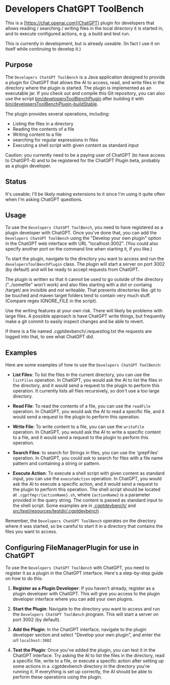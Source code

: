 # Developers ChatGPT ToolBench

This is a [https://chat.openai.com](ChatGPT) plugin for developers that allows reading / searching / writing files
in the local directory it is started in, and to execute configured actions, e.g. a build and test run.

This is currently in development, but is already useable. (In fact I use it on itself while continuing to develop it.)

## Purpose

The `Developers ChatGPT ToolBench` is a Java application designed to provide a plugin for ChatGPT that allows the AI to 
access, read, and write files in the directory where the plugin is started. The plugin is implemented as an 
executable jar. If you check out and compile this Git repository, you can also use the script 
[bin/developersToolBenchPlugin](bin/developersToolBenchPlugin) after building it with 
[bin/developersToolBenchPlugin-buildStable](bin/developersToolBenchPlugin-buildStable).

The plugin provides several operations, including:

- Listing the files in a directory
- Reading the contents of a file
- Writing content to a file
- searching for regular expressions in files
- Executing a shell script with given content as standard input

Caution: you currently need to be a paying user of ChatGPT (to have access to ChatGPT-4) and to be registered for the
ChatGPT Plugin beta, probably as a plugin developer.

## Status

It's useable; I'll be likely making extensions to it since I'm using it quite often when I'm asking ChatGPT questions.

## Usage

To use the `Developers ChatGPT ToolBench`, you need to have registered as a plugin developer with ChatGPT. 
Once you've done that, you can add the `Developers ChatGPT ToolBench` using the 
"Develop your own plugin" option in the ChatGPT web interface with URL "localhost:3002". (You could also specify 
another port on the command line when starting it, if you like.)

To start the plugin, navigate to the directory you want to access and run the `developersToolBenchPlugin` class. 
The plugin will start a server on port 3002 (by default) and will be ready to accept requests from ChatGPT.

The plugin is written so that it cannot be used to go outside of the directory ("../somefile" won't work) and also
files starting with a dot or containg /target/ are invisible and not writeable. That prevents directories like .git
to be touched and maven target folders tend to contain very much stuff.
(Compare regex IGNORE_FILE in the script).

Use the writing features at your own risk. There will likely be problems with large files. A possible approach is
have ChatGPT write things, but frequently make a git commit to easily inspect changes and be able to revert.

If there is a file named .cgptdevbench/.requestlog.txt the requests are logged into that, to see what ChatGPT did.

## Examples

Here are some examples of how to use the `Developers ChatGPT ToolBench`:

- **List Files**: To list the files in the current directory, you can use the `listFiles` operation. In ChatGPT, you
  would ask the AI to list the files in the directory, and it would send a request to the plugin to perform this
  operation. It currently lists all files recursively, so don't use a too large directory.

- **Read File**: To read the contents of a file, you can use the `readFile` operation. In ChatGPT, you would ask the AI
  to read a specific file, and it would send a request to the plugin to perform this operation.

- **Write File**: To write content to a file, you can use the `writeFile` operation. In ChatGPT, you would ask the AI to
  write a specific content to a file, and it would send a request to the plugin to perform this operation.

- **Search Files**: to search for Strings in files, you can use the 'grepFiles' operation. In ChatGPT, you could ask 
  to search for files with a file name pattern and containing a string or pattern.

- **Execute Action**: To execute a shell script with given content as standard input, you can use the `executeAction`
  operation. In ChatGPT, you would ask the AI to execute a specific action, and it would send a request to the plugin to
  perform this operation. The shell script should be located at `.cgptfmgr/{actionName}.sh`, where `{actionName}` is a
  parameter provided in the query string. The content is passed as standard input to the shell script. Some examples 
  are in [.cgptdevbench/](.cgptdevbench/) and
  [src/test/resources/testdir/.cgptdevbench](src/test/resources/testdir/.cgptdevbench) .
  

Remember, the `Developers ChatGPT ToolBench` operates on the directory where it was started, 
so be careful to start it in a  directory that contains the files you want to access.

## Configuring FileManagerPlugin for use in ChatGPT

To use the `Developers ChatGPT ToolBench` with ChatGPT, you need to register it as a plugin in the ChatGPT interface. 
Here's a step-by-step guide on how to do this:

1. **Register as a Plugin Developer**: If you haven't already, register as a plugin developer with ChatGPT. This will
   give you access to the plugin developer interface where you can add your own plugins.

2. **Start the Plugin**: Navigate to the directory you want to access and run the `Developers ChatGPT ToolBench` 
   program. This will start a server on port 3002 (by default).

3. **Add the Plugin**: In the ChatGPT interface, navigate to the plugin developer section and select "Develop your own
   plugin", and enter the url `localhost:3002`

4. **Test the Plugin**: Once you've added the plugin, you can test it in the ChatGPT interface. Try asking the AI to
   list the files in the directory, read a specific file, write to a file, or execute a specific action after 
   setting up some actions in a .cgptdevbench directory in the directory you're running it. If everything
   is set up correctly, the AI should be able to perform these operations using the plugin.
